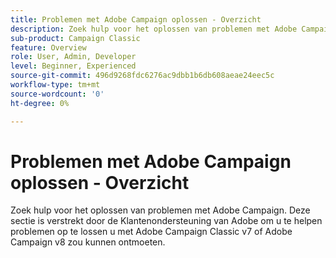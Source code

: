 ```yaml
---
title: Problemen met Adobe Campaign oplossen - Overzicht
description: Zoek hulp voor het oplossen van problemen met Adobe Campaign.
sub-product: Campaign Classic
feature: Overview
role: User, Admin, Developer
level: Beginner, Experienced
source-git-commit: 496d9268fdc6276ac9dbb1b6db608aeae24eec5c
workflow-type: tm+mt
source-wordcount: '0'
ht-degree: 0%

---
```



# Problemen met Adobe Campaign oplossen - Overzicht

Zoek hulp voor het oplossen van problemen met Adobe Campaign. Deze sectie is verstrekt door de Klantenondersteuning van Adobe om u te helpen problemen op te lossen u met Adobe Campaign Classic v7 of Adobe Campaign v8 zou kunnen ontmoeten.
